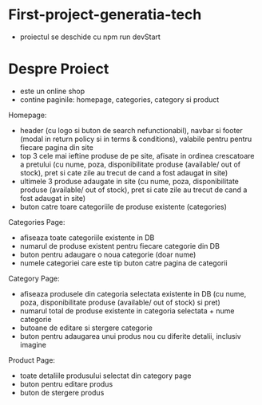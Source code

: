 # First-project-generatia-tech #  
- proiectul se deschide cu npm run devStart

# Despre Proiect #
- este un online shop
- contine paginile: homepage, categories, category si product

Homepage:
- header (cu logo si buton de search nefunctionabil), navbar si footer (modal in return policy si in terms & conditions), valabile pentru pentru fiecare pagina din site
- top 3 cele mai ieftine produse de pe site, afisate in ordinea crescatoare a pretului (cu nume, poza, disponibilitate produse (available/ out of stock), pret si cate zile au trecut de cand a fost adaugat in site)
- ultimele 3 produse adaugate in site (cu nume, poza, disponibilitate produse (available/ out of stock), pret si cate zile au trecut de cand a fost adaugat in site)
- buton catre toare categoriile de produse existente (categories)

Categories Page:
- afiseaza toate categoriile existente in DB
- numarul de produse existent pentru fiecare categorie din DB
- buton pentru adaugare o noua categorie (doar nume)
- numele categoriei care este tip buton catre pagina de categorii

Category Page:
- afiseaza produsele din categoria selectata existente in DB (cu nume, poza, disponibilitate produse (available/ out of stock) si pret)
- numarul total de produse existente in categoria selectata + nume categorie
- butoane de editare si stergere categorie
- buton pentru adaugarea unui produs nou cu diferite detalii, inclusiv imagine


Product Page:
- toate detaliile produsului selectat din category page
- buton pentru editare produs
- buton de stergere produs
